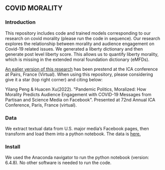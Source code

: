 ## COVID MORALITY

### Introduction

This repository includes code and trained models corresponding to our research on covid morality (please run the code in sequence). Our research explores the relationship between morality and audience engagement on Covid-19 related issues. We generated a liberty dictionary and then generate post level liberty score. This allows us to quantify liberty morality, which is missing in the extended moral foundation dictionary (eMFDs). 

<a href="https://docs.google.com/presentation/d/1P02BEcFpWBeF6pBoh8xLRv3I8Cl3dhCI/edit?usp=sharing&ouid=111383536844814990723&rtpof=true&sd=true">An ealier version of this research</a> has been prestend at the ICA conference at Pairs, France (Virtual). When using this repository, please considering give it a star (top right corner) and citing below: 

Yilang Peng & Huacen Xu(2022). "Pandemic Politics, Moralized: How Morality Predicts Audience Engagement with COVID-19 Messages from Partisan and Science Media on Facebook". Presented at 72nd Annual ICA Conference, Paris, France (virtual). 

### Data
We extract textual data from U.S. major media’s Facebook pages, then transform and load them into a python notebook. The data is <a href="https://drive.google.com/drive/folders/1arjfRysDY4nwcsgwTbKBCkYeLl7tq3SB?usp=sharing">here.</a> 

### Install
We used the Anaconda navigator to run the python notebook (version: 6.4.8). No other software is needed to run the code.
